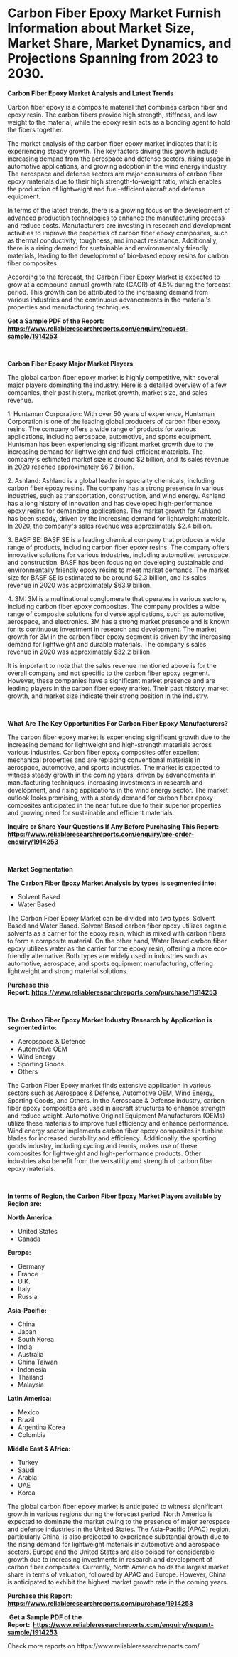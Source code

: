<p><h1>Carbon Fiber Epoxy Market Furnish Information about Market Size, Market Share, Market Dynamics, and Projections Spanning from 2023 to 2030.</h1></p><p><strong>Carbon Fiber Epoxy Market Analysis and Latest Trends</strong></p>
<p><p>Carbon fiber epoxy is a composite material that combines carbon fiber and epoxy resin. The carbon fibers provide high strength, stiffness, and low weight to the material, while the epoxy resin acts as a bonding agent to hold the fibers together.</p><p>The market analysis of the carbon fiber epoxy market indicates that it is experiencing steady growth. The key factors driving this growth include increasing demand from the aerospace and defense sectors, rising usage in automotive applications, and growing adoption in the wind energy industry. The aerospace and defense sectors are major consumers of carbon fiber epoxy materials due to their high strength-to-weight ratio, which enables the production of lightweight and fuel-efficient aircraft and defense equipment.</p><p>In terms of the latest trends, there is a growing focus on the development of advanced production technologies to enhance the manufacturing process and reduce costs. Manufacturers are investing in research and development activities to improve the properties of carbon fiber epoxy composites, such as thermal conductivity, toughness, and impact resistance. Additionally, there is a rising demand for sustainable and environmentally friendly materials, leading to the development of bio-based epoxy resins for carbon fiber composites.</p><p>According to the forecast, the Carbon Fiber Epoxy Market is expected to grow at a compound annual growth rate (CAGR) of 4.5% during the forecast period. This growth can be attributed to the increasing demand from various industries and the continuous advancements in the material's properties and manufacturing techniques.</p></p>
<p><strong>Get a Sample PDF of the Report:&nbsp; <a href="https://www.reliableresearchreports.com/enquiry/request-sample/1914253">https://www.reliableresearchreports.com/enquiry/request-sample/1914253</a></strong></p>
<p>&nbsp;</p>
<p><strong>Carbon Fiber Epoxy Major Market Players</strong></p>
<p><p>The global carbon fiber epoxy market is highly competitive, with several major players dominating the industry. Here is a detailed overview of a few companies, their past history, market growth, market size, and sales revenue.</p><p>1. Huntsman Corporation: With over 50 years of experience, Huntsman Corporation is one of the leading global producers of carbon fiber epoxy resins. The company offers a wide range of products for various applications, including aerospace, automotive, and sports equipment. Huntsman has been experiencing significant market growth due to the increasing demand for lightweight and fuel-efficient materials. The company's estimated market size is around $2 billion, and its sales revenue in 2020 reached approximately $6.7 billion.</p><p>2. Ashland: Ashland is a global leader in specialty chemicals, including carbon fiber epoxy resins. The company has a strong presence in various industries, such as transportation, construction, and wind energy. Ashland has a long history of innovation and has developed high-performance epoxy resins for demanding applications. The market growth for Ashland has been steady, driven by the increasing demand for lightweight materials. In 2020, the company's sales revenue was approximately $2.4 billion.</p><p>3. BASF SE: BASF SE is a leading chemical company that produces a wide range of products, including carbon fiber epoxy resins. The company offers innovative solutions for various industries, including automotive, aerospace, and construction. BASF has been focusing on developing sustainable and environmentally friendly epoxy resins to meet market demands. The market size for BASF SE is estimated to be around $2.3 billion, and its sales revenue in 2020 was approximately $63.9 billion.</p><p>4. 3M: 3M is a multinational conglomerate that operates in various sectors, including carbon fiber epoxy composites. The company provides a wide range of composite solutions for diverse applications, such as automotive, aerospace, and electronics. 3M has a strong market presence and is known for its continuous investment in research and development. The market growth for 3M in the carbon fiber epoxy segment is driven by the increasing demand for lightweight and durable materials. The company's sales revenue in 2020 was approximately $32.2 billion.</p><p>It is important to note that the sales revenue mentioned above is for the overall company and not specific to the carbon fiber epoxy segment. However, these companies have a significant market presence and are leading players in the carbon fiber epoxy market. Their past history, market growth, and market size indicate their strong position in the industry.</p></p>
<p>&nbsp;</p>
<p><strong>What Are The Key Opportunities For Carbon Fiber Epoxy Manufacturers?</strong></p>
<p><p>The carbon fiber epoxy market is experiencing significant growth due to the increasing demand for lightweight and high-strength materials across various industries. Carbon fiber epoxy composites offer excellent mechanical properties and are replacing conventional materials in aerospace, automotive, and sports industries. The market is expected to witness steady growth in the coming years, driven by advancements in manufacturing techniques, increasing investments in research and development, and rising applications in the wind energy sector. The market outlook looks promising, with a steady demand for carbon fiber epoxy composites anticipated in the near future due to their superior properties and growing need for sustainable and efficient materials.</p></p>
<p><strong>Inquire or Share Your Questions If Any Before Purchasing This Report: <a href="https://www.reliableresearchreports.com/enquiry/pre-order-enquiry/1914253">https://www.reliableresearchreports.com/enquiry/pre-order-enquiry/1914253</a></strong></p>
<p>&nbsp;</p>
<p><strong>Market Segmentation</strong></p>
<p><strong>The Carbon Fiber Epoxy Market Analysis by types is segmented into:</strong></p>
<p><ul><li>Solvent Based</li><li>Water Based</li></ul></p>
<p><p>The Carbon Fiber Epoxy Market can be divided into two types: Solvent Based and Water Based. Solvent Based carbon fiber epoxy utilizes organic solvents as a carrier for the epoxy resin, which is mixed with carbon fibers to form a composite material. On the other hand, Water Based carbon fiber epoxy utilizes water as the carrier for the epoxy resin, offering a more eco-friendly alternative. Both types are widely used in industries such as automotive, aerospace, and sports equipment manufacturing, offering lightweight and strong material solutions.</p></p>
<p><strong>Purchase this Report:&nbsp;<a href="https://www.reliableresearchreports.com/purchase/1914253">https://www.reliableresearchreports.com/purchase/1914253</a></strong></p>
<p>&nbsp;</p>
<p><strong>The Carbon Fiber Epoxy Market Industry Research by Application is segmented into:</strong></p>
<p><ul><li>Aeropspace & Defence</li><li>Automotive OEM</li><li>Wind Energy</li><li>Sporting Goods</li><li>Others</li></ul></p>
<p><p>The Carbon Fiber Epoxy market finds extensive application in various sectors such as Aerospace & Defense, Automotive OEM, Wind Energy, Sporting Goods, and Others. In the Aerospace & Defense industry, carbon fiber epoxy composites are used in aircraft structures to enhance strength and reduce weight. Automotive Original Equipment Manufacturers (OEMs) utilize these materials to improve fuel efficiency and enhance performance. Wind energy sector implements carbon fiber epoxy composites in turbine blades for increased durability and efficiency. Additionally, the sporting goods industry, including cycling and tennis, makes use of these composites for lightweight and high-performance products. Other industries also benefit from the versatility and strength of carbon fiber epoxy materials.</p></p>
<p>&nbsp;</p>
<p><strong>In terms of Region, the Carbon Fiber Epoxy Market Players available by Region are:</strong></p>
<p>
    <p> <strong> North America: </strong>
        <ul>
            <li>United States</li>
            <li>Canada</li>
        </ul>
        </p> 
    <p> <strong> Europe: </strong>
        <ul>
            <li>Germany</li>
            <li>France</li>
            <li>U.K.</li>
            <li>Italy</li>
            <li>Russia</li>
        </ul>
        </p> 
    <p> <strong> Asia-Pacific: </strong>
        <ul>
            <li>China</li>
            <li>Japan</li>
            <li>South Korea</li>
            <li>India</li>
            <li>Australia</li>
            <li>China Taiwan</li>
            <li>Indonesia</li>
            <li>Thailand</li>
            <li>Malaysia</li>
        </ul>
        </p> 
    <p> <strong> Latin America: </strong>
        <ul>
            <li>Mexico</li>
            <li>Brazil</li>
            <li>Argentina Korea</li>
            <li>Colombia</li>
        </ul>
        </p> 
    <p> <strong> Middle East & Africa: </strong>
        <ul>
            <li>Turkey</li>
            <li>Saudi</li>
            <li>Arabia</li>
            <li>UAE</li>
            <li>Korea</li>
        </ul>
    </p>
    </p>
<p><p>The global carbon fiber epoxy market is anticipated to witness significant growth in various regions during the forecast period. North America is expected to dominate the market owing to the presence of major aerospace and defense industries in the United States. The Asia-Pacific (APAC) region, particularly China, is also projected to experience substantial growth due to the rising demand for lightweight materials in automotive and aerospace sectors. Europe and the United States are also poised for considerable growth due to increasing investments in research and development of carbon fiber composites. Currently, North America holds the largest market share in terms of valuation, followed by APAC and Europe. However, China is anticipated to exhibit the highest market growth rate in the coming years.</p></p>
<p><strong>Purchase this Report: <a href="https://www.reliableresearchreports.com/purchase/1914253">https://www.reliableresearchreports.com/purchase/1914253</a></strong></p>
<p>&nbsp;<strong>Get a Sample PDF of the Report:&nbsp;&nbsp;<a href="https://www.reliableresearchreports.com/enquiry/request-sample/1914253">https://www.reliableresearchreports.com/enquiry/request-sample/1914253</a></strong></p>
<p><strong></strong></p>
<p>Check more reports on https://www.reliableresearchreports.com/</p>